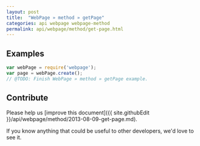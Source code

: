 ```yaml
---
layout: post
title:  "WebPage » method » getPage"
categories: api webpage webpage-method
permalink: api/webpage/method/get-page.html
---
```


## Examples

```javascript
var webPage = require('webpage');
var page = webPage.create();
// @TODO: Finish WebPage » method » getPage example.
```

## Contribute

Please help us [improve this document]({{ site.githubEdit }}/api/webpage/method/2013-08-09-get-page.md).

If you know anything that could be useful to other developers, we'd love to see it.


